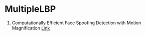 # MultipleLBP

1. Computationally Efficient Face Spoofing Detection with Motion Magnification [Link](https://drive.google.com/file/d/16dH71abMJKrvMiRzXq6_dWpRREiU8KCx/view?usp=sharing)